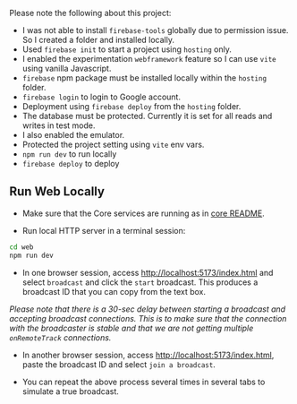 Please note the following about this project:

- I was not able to install `firebase-tools` globally due to permission issue. So I created a folder and installed locally.
- Used `firebase init` to start a project using `hosting` only.
- I enabled the experimentation `webframework` feature so I can use `vite` using vanilla Javascript.
- `firebase` npm package must be installed locally within the `hosting` folder.
- `firebase login` to login to Google account.
- Deployment using `firebase deploy` from the `hosting` folder.
- The database must be protected. Currently it is set for all reads and writes in test mode.
- I also enabled the emulator.
- Protected the project setting using `vite` env vars.
- `npm run dev` to run locally
- `firebase deploy` to deploy

## Run Web Locally

- Make sure that the Core services are running as in [core README](../core/README.md).

- Run local HTTP server in a terminal session:

```bash
cd web
npm run dev
```

- In one browser session, access [http://localhost:5173/index.html](http://localhost:5173/index.html) and select `broadcast` and click the `start` broadcast. This produces a broadcast ID that you can copy from the text box.

*Please note that there is a 30-sec delay between starting a broadcast and accepting broadcast connections. This is to make sure that the connection with the broadcaster is stable and that we are not getting multiple `onRemoteTrack` connections.*

- In another browser session, access [http://localhost:5173/index.html](http://localhost:5173/index.html), paste the broadcast ID and select `join a broadcast`.

- You can repeat the above process several times in several tabs to simulate a true broadcast.

